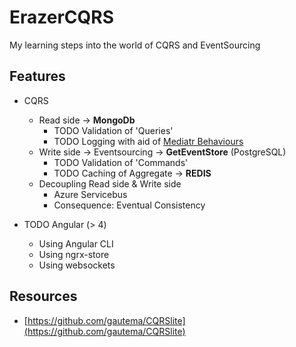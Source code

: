 # ErazerCQRS
My learning steps into the world of CQRS and EventSourcing

## Features

- CQRS
  - Read side -> **MongoDb**
    - TODO Validation of 'Queries'
    - TODO Logging with aid of [Mediatr Behaviours](https://github.com/jbogard/MediatR/wiki/Behaviors)
  - Write side -> Eventsourcing -> **GetEventStore** (PostgreSQL)
    - TODO Validation of 'Commands'
    - TODO Caching of Aggregate -> **REDIS**
  - Decoupling Read side & Write side
    - Azure Servicebus
    - Consequence: Eventual Consistency 

- TODO Angular (> 4)
  - Using Angular CLI
  - Using ngrx-store
  - Using websockets

## Resources

- [https://github.com/gautema/CQRSlite](https://github.com/gautema/CQRSlite)
